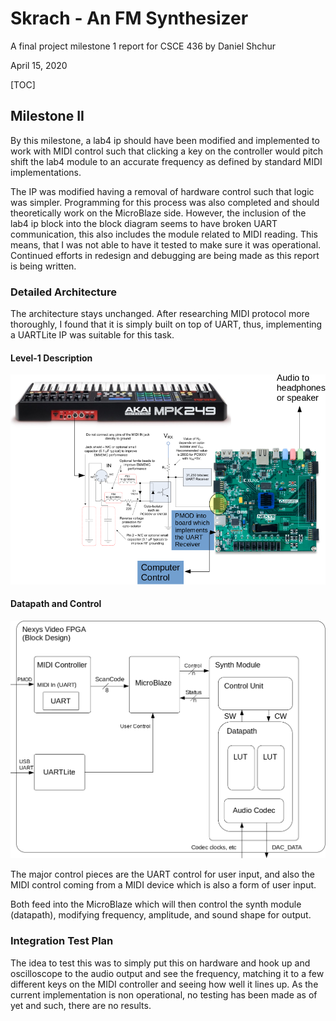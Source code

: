 # Skrach - An FM Synthesizer
A final project milestone 1 report for CSCE 436 by Daniel Shchur

April 15, 2020

[TOC]

## Milestone II

By this milestone, a lab4 ip should have been modified and implemented to work with MIDI control such that clicking a key on the controller would pitch shift the lab4 module to an accurate frequency as defined by standard MIDI implementations.

The IP was modified having a removal of hardware control such that logic was simpler. Programming for this process was also completed and should theoretically work on the MicroBlaze side. However, the inclusion of the lab4 ip block into the block diagram seems to have broken UART communication, this also includes the module related to MIDI reading. This means, that I was not able to have it tested to make sure it was operational. Continued efforts in redesign and debugging are being made as this report is being written.

### Detailed Architecture

The architecture stays unchanged. After researching MIDI protocol more thoroughly, I found that it is simply built on top of UART, thus, implementing a UARTLite IP was suitable for this task.

#### Level-1 Description

![Level 1 Digram](img/level_1_diagram.png)

#### Datapath and Control

![Datapath and Control](img/datapath_conrol.png)

The major control pieces are the UART control for user input, and also the MIDI control coming from a MIDI device which is also a form of user input.

Both feed into the MicroBlaze which will then control the synth module (datapath), modifying frequency, amplitude, and sound shape for output.

### Integration Test Plan

The idea to test this was to simply put this on hardware and hook up and oscilloscope to the audio output and see the frequency, matching it to a few different keys on the MIDI controller and seeing how well it lines up. As the current implementation is non operational, no testing has been made as of yet and such, there are no results.